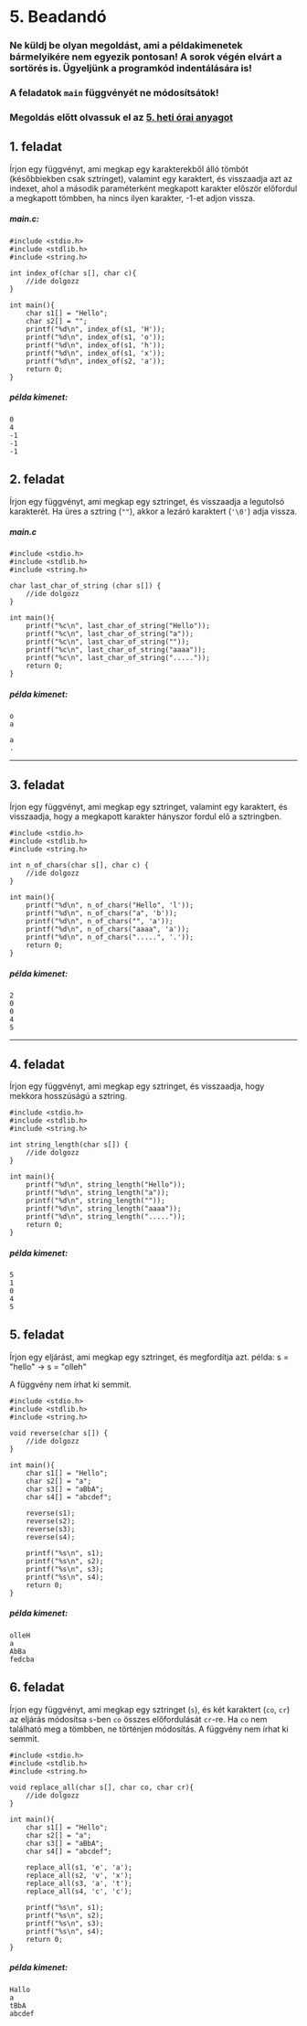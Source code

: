 # 5. Beadandó

### Ne küldj be olyan megoldást, ami a példakimenetek bármelyikére nem egyezik pontosan! A sorok végén elvárt a sortörés is. Ügyeljünk a programkód indentálására is!

### A feladatok `main` függvényét ne módosítsátok!

### Megoldás előtt olvassuk el az [5. heti órai anyagot](https://github.com/VGeorgee/Prog1/tree/master/orai-anyag/5.%20het) 

## 1. feladat
Írjon egy függvényt, ami megkap egy karakterekből álló tömböt (későbbiekben csak sztringet), valamint egy karaktert, és visszaadja azt az indexet, ahol
a második paraméterként megkapott karakter először előfordul a megkapott tömbben, ha nincs ilyen karakter, -1-et adjon vissza.


##### main.c:
```
#include <stdio.h>
#include <stdlib.h>
#include <string.h>

int index_of(char s[], char c){
    //ide dolgozz
}

int main(){
    char s1[] = "Hello";
    char s2[] = "";
    printf("%d\n", index_of(s1, 'H'));
    printf("%d\n", index_of(s1, 'o'));
    printf("%d\n", index_of(s1, 'h'));
    printf("%d\n", index_of(s1, 'x'));
    printf("%d\n", index_of(s2, 'a'));
    return 0;
}
```

##### példa kimenet:
```
0
4
-1
-1
-1
```

## 2. feladat 


Írjon egy függvényt, ami megkap egy sztringet, és visszaadja a legutolsó karakterét.
Ha üres a sztring (`""`), akkor a lezáró karaktert (`'\0'`) adja vissza.

##### main.c
```
#include <stdio.h>
#include <stdlib.h>
#include <string.h>

char last_char_of_string (char s[]) {
    //ide dolgozz
}

int main(){
    printf("%c\n", last_char_of_string("Hello"));
    printf("%c\n", last_char_of_string("a"));
    printf("%c\n", last_char_of_string(""));
    printf("%c\n", last_char_of_string("aaaa"));
    printf("%c\n", last_char_of_string("....."));
    return 0;
}
```

##### példa kimenet:
```
o
a

a
.
```

---

## 3. feladat
Írjon egy függvényt, ami megkap egy sztringet, valamint egy karaktert, és visszaadja,
hogy a megkapott karakter hányszor fordul elő a sztringben.

```
#include <stdio.h>
#include <stdlib.h>
#include <string.h>

int n_of_chars(char s[], char c) {
    //ide dolgozz
}

int main(){
    printf("%d\n", n_of_chars("Hello", 'l'));
    printf("%d\n", n_of_chars("a", 'b'));
    printf("%d\n", n_of_chars("", 'a'));
    printf("%d\n", n_of_chars("aaaa", 'a'));
    printf("%d\n", n_of_chars(".....", '.'));
    return 0;
}
```

##### példa kimenet:
```
2
0
0
4
5
```

---


## 4. feladat
Írjon egy függvényt, ami megkap egy sztringet, 
és visszaadja, hogy mekkora hosszúságú a sztring.

    
    
```
#include <stdio.h>
#include <stdlib.h>
#include <string.h>

int string_length(char s[]) {
    //ide dolgozz
}

int main(){
    printf("%d\n", string_length("Hello"));
    printf("%d\n", string_length("a"));
    printf("%d\n", string_length(""));
    printf("%d\n", string_length("aaaa"));
    printf("%d\n", string_length("....."));
    return 0;
}
```

##### példa kimenet:
```
5
1
0
4
5
```

## 5. feladat
Írjon egy eljárást, ami megkap egy sztringet, és megfordítja azt.
példa:
    s = "hello" ->  s = "olleh"
   
A függvény nem írhat ki semmit.

```
#include <stdio.h>
#include <stdlib.h>
#include <string.h>

void reverse(char s[]) {
    //ide dolgozz
}

int main(){
    char s1[] = "Hello";
    char s2[] = "a";
    char s3[] = "aBbA";
    char s4[] = "abcdef";
    
    reverse(s1);
    reverse(s2);
    reverse(s3);
    reverse(s4);    

    printf("%s\n", s1);
    printf("%s\n", s2);
    printf("%s\n", s3);
    printf("%s\n", s4);
    return 0;
}
```

##### példa kimenet:
```
olleH
a
AbBa
fedcba
```

## 6. feladat
Írjon egy függvényt, ami megkap egy sztringet (`s`), és két karaktert (`co`, `cr`)
az eljárás módosítsa `s`-ben `co` összes előfordulását `cr`-re. Ha `co` nem található meg a tömbben, ne történjen módosítás.
A függvény nem írhat ki semmit.

```
#include <stdio.h>
#include <stdlib.h>
#include <string.h>

void replace_all(char s[], char co, char cr){
    //ide dolgozz
}

int main(){
    char s1[] = "Hello";
    char s2[] = "a";
    char s3[] = "aBbA";
    char s4[] = "abcdef";
    
    replace_all(s1, 'e', 'a');
    replace_all(s2, 'v', 'x');
    replace_all(s3, 'a', 't');
    replace_all(s4, 'c', 'c');    

    printf("%s\n", s1);
    printf("%s\n", s2);
    printf("%s\n", s3);
    printf("%s\n", s4);
    return 0;
}
```

##### példa kimenet:
```
Hallo
a
tBbA
abcdef
```